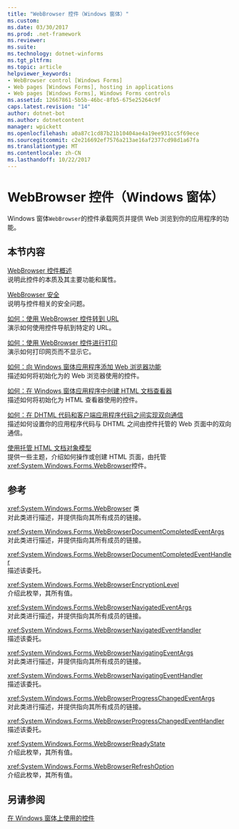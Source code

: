 ```yaml
---
title: "WebBrowser 控件（Windows 窗体）"
ms.custom: 
ms.date: 03/30/2017
ms.prod: .net-framework
ms.reviewer: 
ms.suite: 
ms.technology: dotnet-winforms
ms.tgt_pltfrm: 
ms.topic: article
helpviewer_keywords:
- WebBrowser control [Windows Forms]
- Web pages [Windows Forms], hosting in applications
- Web pages [Windows Forms], Windows Forms controls
ms.assetid: 12667861-5b5b-46bc-8fb5-675e25264c9f
caps.latest.revision: "14"
author: dotnet-bot
ms.author: dotnetcontent
manager: wpickett
ms.openlocfilehash: a0a87c1cd87b21b10404ae4a19ee931cc5f69ece
ms.sourcegitcommit: c2e216692ef7576a213ae16af2377cd98d1a67fa
ms.translationtype: MT
ms.contentlocale: zh-CN
ms.lasthandoff: 10/22/2017
---
```

# <a name="webbrowser-control-windows-forms"></a>WebBrowser 控件（Windows 窗体）
Windows 窗体`WebBrowser`的控件承载网页并提供 Web 浏览到你的应用程序的功能。  
  
## <a name="in-this-section"></a>本节内容  
 [WebBrowser 控件概述](../../../../docs/framework/winforms/controls/webbrowser-control-overview.md)  
 说明此控件的本质及其主要功能和属性。  
  
 [WebBrowser 安全](../../../../docs/framework/winforms/controls/webbrowser-security.md)  
 说明与控件相关的安全问题。  
  
 [如何：使用 WebBrowser 控件转到 URL](../../../../docs/framework/winforms/controls/how-to-navigate-to-a-url-with-the-webbrowser-control.md)  
 演示如何使用控件导航到特定的 URL。  
  
 [如何：使用 WebBrowser 控件进行打印](../../../../docs/framework/winforms/controls/how-to-print-with-a-webbrowser-control.md)  
 演示如何打印网页而不显示它。  
  
 [如何：向 Windows 窗体应用程序添加 Web 浏览器功能](../../../../docs/framework/winforms/controls/how-to-add-web-browser-capabilities-to-a-windows-forms-application.md)  
 描述如何将初始化为的 Web 浏览器使用的控件。  
  
 [如何：在 Windows 窗体应用程序中创建 HTML 文档查看器](../../../../docs/framework/winforms/controls/how-to-create-an-html-document-viewer-in-a-windows-forms-application.md)  
 描述如何将初始化为 HTML 查看器使用的控件。  
  
 [如何：在 DHTML 代码和客户端应用程序代码之间实现双向通信](../../../../docs/framework/winforms/controls/implement-two-way-com-between-dhtml-and-client.md)  
 描述如何设置你的应用程序代码与 DHTML 之间由控件托管的 Web 页面中的双向通信。  
  
 [使用托管 HTML 文档对象模型](../../../../docs/framework/winforms/controls/using-the-managed-html-document-object-model.md)  
 提供一些主题，介绍如何操作或创建 HTML 页面，由托管<xref:System.Windows.Forms.WebBrowser>控件。  
  
## <a name="reference"></a>参考  
 <xref:System.Windows.Forms.WebBrowser> 类  
 对此类进行描述，并提供指向其所有成员的链接。  
  
 <xref:System.Windows.Forms.WebBrowserDocumentCompletedEventArgs>  
 对此类进行描述，并提供指向其所有成员的链接。  
  
 <xref:System.Windows.Forms.WebBrowserDocumentCompletedEventHandler>  
 描述该委托。  
  
 <xref:System.Windows.Forms.WebBrowserEncryptionLevel>  
 介绍此枚举，其所有值。  
  
 <xref:System.Windows.Forms.WebBrowserNavigatedEventArgs>  
 对此类进行描述，并提供指向其所有成员的链接。  
  
 <xref:System.Windows.Forms.WebBrowserNavigatedEventHandler>  
 描述该委托。  
  
 <xref:System.Windows.Forms.WebBrowserNavigatingEventArgs>  
 对此类进行描述，并提供指向其所有成员的链接。  
  
 <xref:System.Windows.Forms.WebBrowserNavigatingEventHandler>  
 描述该委托。  
  
 <xref:System.Windows.Forms.WebBrowserProgressChangedEventArgs>  
 对此类进行描述，并提供指向其所有成员的链接。  
  
 <xref:System.Windows.Forms.WebBrowserProgressChangedEventHandler>  
 描述该委托。  
  
 <xref:System.Windows.Forms.WebBrowserReadyState>  
 介绍此枚举，其所有值。  
  
 <xref:System.Windows.Forms.WebBrowserRefreshOption>  
 介绍此枚举，其所有值。  
  
## <a name="see-also"></a>另请参阅  
 [在 Windows 窗体上使用的控件](../../../../docs/framework/winforms/controls/controls-to-use-on-windows-forms.md)
